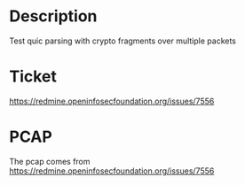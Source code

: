 # Description

Test quic parsing with crypto fragments over multiple packets

# Ticket

https://redmine.openinfosecfoundation.org/issues/7556

# PCAP

The pcap comes from https://redmine.openinfosecfoundation.org/issues/7556
